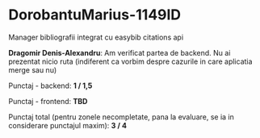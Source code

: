 # DorobantuMarius-1149ID
Manager bibliografii integrat cu easybib citations api

**Dragomir Denis-Alexandru**: Am verificat partea de backend. Nu ai prezentat nicio ruta (indiferent ca vorbim despre cazurile in care aplicatia merge sau nu)

Punctaj - backend: **1 / 1,5**

Punctaj - frontend: **TBD**

Punctaj total (pentru zonele necompletate, pana la evaluare, se ia in considerare punctajul maxim): **3 / 4**
